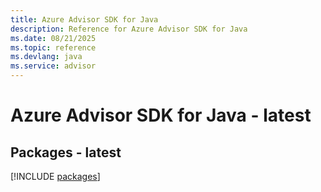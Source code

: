 ```yaml
---
title: Azure Advisor SDK for Java
description: Reference for Azure Advisor SDK for Java
ms.date: 08/21/2025
ms.topic: reference
ms.devlang: java
ms.service: advisor
---
```

# Azure Advisor SDK for Java - latest
## Packages - latest
[!INCLUDE [packages](advisor-index.md)]